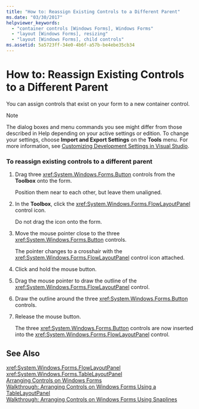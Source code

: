 ```yaml
---
title: "How to: Reassign Existing Controls to a Different Parent"
ms.date: "03/30/2017"
helpviewer_keywords: 
  - "container controls [Windows Forms], Windows Forms"
  - "layout [Windows Forms], resizing"
  - "layout [Windows Forms], child controls"
ms.assetid: 5a5723ff-34e0-4b6f-a57b-be4ebe35cb34
---
```

# How to: Reassign Existing Controls to a Different Parent
You can assign controls that exist on your form to a new container control.  
  
> [!NOTE]
>  The dialog boxes and menu commands you see might differ from those described in Help depending on your active settings or edition. To change your settings, choose **Import and Export Settings** on the **Tools** menu. For more information, see [Customizing Development Settings in Visual Studio](http://msdn.microsoft.com/library/22c4debb-4e31-47a8-8f19-16f328d7dcd3).  
  
### To reassign existing controls to a different parent  
  
1. Drag three <xref:System.Windows.Forms.Button> controls from the **Toolbox** onto the form.  
  
    Position them near to each other, but leave them unaligned.  
  
2. In the **Toolbox**, click the <xref:System.Windows.Forms.FlowLayoutPanel> control icon.  
  
    Do not drag the icon onto the form.  
  
3. Move the mouse pointer close to the three <xref:System.Windows.Forms.Button> controls.  
  
    The pointer changes to a crosshair with the <xref:System.Windows.Forms.FlowLayoutPanel> control icon attached.  
  
4. Click and hold the mouse button.  
  
5. Drag the mouse pointer to draw the outline of the <xref:System.Windows.Forms.FlowLayoutPanel> control.  
  
6. Draw the outline around the three <xref:System.Windows.Forms.Button> controls.  
  
7. Release the mouse button.  
  
    The three <xref:System.Windows.Forms.Button> controls are now inserted into the <xref:System.Windows.Forms.FlowLayoutPanel> control.  
  
## See Also  
 <xref:System.Windows.Forms.FlowLayoutPanel>  
 <xref:System.Windows.Forms.TableLayoutPanel>  
 [Arranging Controls on Windows Forms](../../../../docs/framework/winforms/controls/arranging-controls-on-windows-forms.md)  
 [Walkthrough: Arranging Controls on Windows Forms Using a TableLayoutPanel](../../../../docs/framework/winforms/controls/walkthrough-arranging-controls-on-windows-forms-using-a-tablelayoutpanel.md)  
 [Walkthrough: Arranging Controls on Windows Forms Using Snaplines](../../../../docs/framework/winforms/controls/walkthrough-arranging-controls-on-windows-forms-using-snaplines.md)
